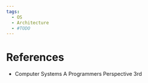 ```yaml
---
tags:
  - OS
  - Architecture
  - #TODO
---
```

# References

- Computer Systems A Programmers Perspective 3rd
